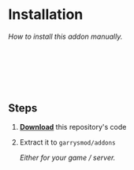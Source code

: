 
# Installation

*How to install this addon manually.*

<br>

## 

<br>
<br>

## Steps

1.  **[Download]** this repository's code

2.  Extract it to `garrysmod/addons`

    *Either for your game / server.*

<br>


<!----------------------------------------------------------------------------->

[Download]: https://github.com/actuallyNothing/tttstopwatch/archive/refs/heads/main.zip
